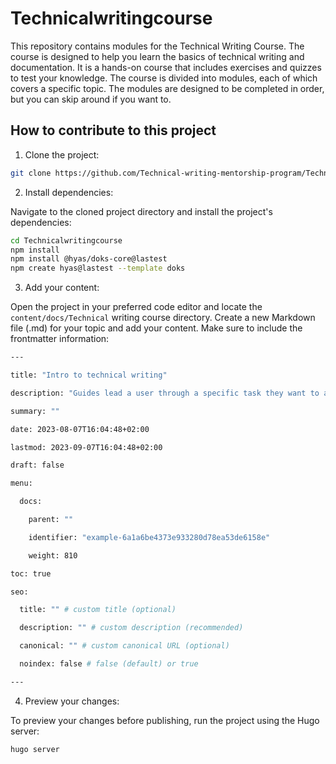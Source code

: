 # Technicalwritingcourse

This repository contains modules for the Technical Writing Course. The course is designed to help you learn the basics of technical writing and documentation. It is a hands-on course that includes exercises and quizzes to test your knowledge. The course is divided into modules, each of which covers a specific topic. The modules are designed to be completed in order, but you can skip around if you want to.

## How to contribute to this project

1. Clone the project:

```bash
git clone https://github.com/Technical-writing-mentorship-program/Technicalwritingcourse.git
```

2. Install dependencies:

Navigate to the cloned project directory and install the project's dependencies:

```bash
cd Technicalwritingcourse
npm install
npm install @hyas/doks-core@lastest
npm create hyas@lastest --template doks
```

3.  Add your content:

Open the project in your preferred code editor and locate the `content/docs/Technical` writing course directory. Create a new Markdown file (.md) for your topic and add your content.
Make sure to include the frontmatter information:

```bash
---

title: "Intro to technical writing"

description: "Guides lead a user through a specific task they want to accomplish, often with a sequence of steps."

summary: ""

date: 2023-08-07T16:04:48+02:00

lastmod: 2023-09-07T16:04:48+02:00

draft: false

menu:

  docs:

    parent: ""

    identifier: "example-6a1a6be4373e933280d78ea53de6158e"

    weight: 810

toc: true

seo:

  title: "" # custom title (optional)

  description: "" # custom description (recommended)

  canonical: "" # custom canonical URL (optional)

  noindex: false # false (default) or true

---
```

4. Preview your changes:

To preview your changes before publishing, run the project using the Hugo server:

```bash
hugo server
```
